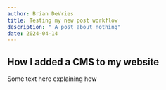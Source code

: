 ```yaml
---
author: Brian DeVries
title: Testing my new post workflow
description: " A post about nothing"
date: 2024-04-14
---
```

## How I added a CMS to my website

Some text here explaining how
